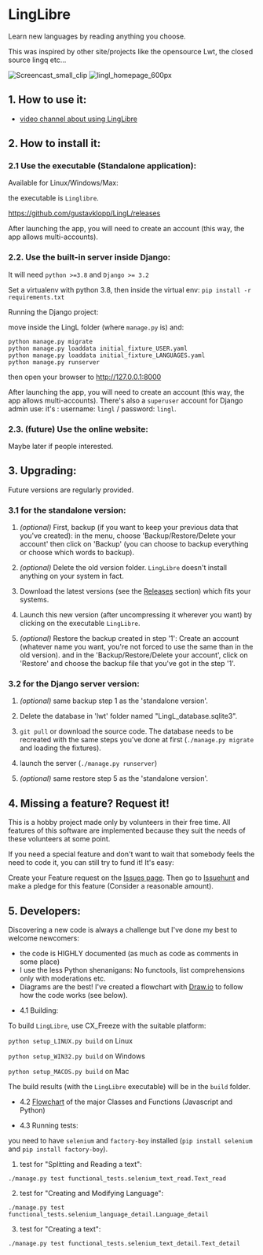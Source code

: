 # LingLibre
Learn new languages by reading anything you choose.

This was inspired by other site/projects like the opensource Lwt, the closed source lingq etc...

![Screencast_small_clip](https://user-images.githubusercontent.com/6438275/121800774-05a50a80-cc34-11eb-825a-37145f2e4461.gif)
![lingl_homepage_600px](https://user-images.githubusercontent.com/6438275/116420494-4d1b3700-a83e-11eb-9570-ef473cba9777.png)


## 1. How to use it:

- [video channel about using LingLibre](https://tube.tchncs.de/video-channels/linglibre/videos)

## 2. How to install it:

### 2.1 Use the executable (Standalone application):

Available for Linux/Windows/Max:

the executable is `Linglibre`.

<https://github.com/gustavklopp/LingL/releases>

After launching the app, you will need to create an account (this way, the app allows multi-accounts).

### 2.2. Use the built-in server inside Django:

It will need `python >=3.8` and `Django >= 3.2`

Set a virtualenv with python 3.8, then inside the virtual env:
`pip install -r requirements.txt`

Running the Django project:

move inside the LingL folder (where `manage.py` is) and:
	
```
python manage.py migrate
python manage.py loaddata initial_fixture_USER.yaml
python manage.py loaddata initial_fixture_LANGUAGES.yaml
python manage.py runserver
```
then open your browser to <http://127.0.0.1:8000>

After launching the app, you will need to create an account (this way, the app allows multi-accounts).
There's also a `superuser` account for Django admin use: it's : username: `lingl` / password: `lingl`.

### 2.3. (future) Use the online website:
Maybe later if people interested.

## 3. Upgrading:

Future versions are regularly provided. 

### 3.1 for the standalone version:

   1. *(optional)* First, backup (if you want to keep your previous data that you've created): in the menu, choose 'Backup/Restore/Delete your account' then click on 'Backup' (you can choose to backup everything or choose which words to backup).

   2. *(optional)* Delete the old version folder. `LingLibre` doesn't install anything on your system in fact.

   3. Download the latest versions (see the [Releases](https://github.com/gustavklopp/LingL/releases) section) which fits your systems.

   4. Launch this new version (after uncompressing it wherever you want) by clicking on the executable `LingLibre`.

   5. *(optional)* Restore the backup created in step '1': Create an account (whatever name you want, you're not forced to use the same than in the old version). and in the 'Backup/Restore/Delete your account', click on 'Restore' and choose the backup file that you've got in the step '1'.

### 3.2 for the Django server version:
   
   1. *(optional)* same backup step 1 as the 'standalone version'.

   2. Delete the database in 'lwt' folder named "LingL_database.sqlite3".

   3. `git pull` or download the source code. The database needs to be recreated with the same steps you've done at first (`./manage.py migrate` and loading the fixtures).
   
   4. launch the server (`./manage.py runserver`)

   5. *(optional)* same restore step 5 as the 'standalone version'.


## 4. Missing a feature? Request it!

This is a hobby project made only by volunteers in their free time. All features of this software are implemented because they 
suit the needs of these volunteers at some point.
 
If you need a special feature and don't want to wait that somebody feels the need to code it, you can still try to fund it! It's easy: 

Create your Feature request on the [Issues page](https://github.com/gustavklopp/LingL/issues). Then go to [Issuehunt](https://issuehunt.io/r/gustavklopp/LingL/issues) and make a pledge for this feature (Consider a reasonable amount).


## 5. Developers:

Discovering a new code is always a challenge but I've done my best to welcome newcomers:
- the code is HIGHLY documented (as much as code as comments in some place)
- I use the less Python shenanigans: No functools, list comprehensions only with moderations etc.
- Diagrams are the best! I've created a flowchart with [Draw.io](https://github.com/jgraph/drawio) to follow how the code works (see below). 


* 4.1 Building:

To build `LingLibre`, use CX_Freeze with the suitable platform:

`python setup_LINUX.py build` on Linux

`python setup_WIN32.py build` on Windows

`python setup_MACOS.py build` on Mac

The build results (with the `LingLibre` executable) will be in the `build` folder.

* 4.2 [Flowchart](https://viewer.diagrams.net/?highlight=0000ff&edit=_blank&layers=1&nav=1&title=AAA_LingLibre.drawio#R7V1bd5tIEv41Os48WIf75TGxHWc2zmXizCQzLzpYIIkEgQLIsvPrt0E0hu4CGokGonjPblYghKG%2Bquq690S%2BWD9ch9Zm9S6wHW8iCfbDRL6cSJKkaiL6v%2BTM4%2F6Mpsj7E8vQtfenxKcTt%2B5PJzspZGe3ru1EpQvjIPBid1M%2BOQ9835nHpXNWGAa78mWLwCv%2F1Y21dKgTt3PLo89%2Bce14lZ0VNfPpizeOu1zhP62pyv6btYWvzl4lWll2sCuckq8m8kUYBPH%2B0%2FrhwvES6mHC7H%2F3uuLb%2FMlCx49ZfrCWX3388tWZra4j7Z91%2BOflz3vtXNT2t7m3vG32ytY362G23dhW7Ey%2FRdmzx4%2BYItHOXXuWj45eLVzPuwi8IEy%2FkW3LMRZzdD6Kw%2BC7U%2FhGmxvO3QJ9Qz9z9hr3Thg7D4VT2TtcO8HaicNHdEn2ra5m9Mw4SlKy490TPqqZnVsVoFHxhVbGE8v83k9UQx8ywsFEvNgqzp8746d4f%2Bt8EH7cf%2FthhueKSlEpDLa%2B7SQ%2FEtBrB2G8CpaBb3k3QbBBJ0V08psTx48Zx1vbOECnVvHay75FBAofv2a%2FTw%2F%2BTQ6mKj68fCh%2BefmYHUWxFcYvE85HJ%2FwgxSk999pNXiq9hkahljeiYBvOnZoLpUwwrXDpxDV0yq5z7JLM0UiHjmfF7n1ZBI9Bre6pYc6fIZrF2%2BjFHw3I7lZu7NxurJQ%2BO6QDyyh2ISH1csssN0pZbDRaakQJkBqNl9CIFPlPlfIiQXpRlqYqG%2FVVlRP1aebPqB%2B7seecMPElgZHxuZFeHs9i4Ty48df9lUZ2mPxQnAqKlB0%2F%2FTI5KP7woxO6iCJOOPCqIna9qmQ%2F%2FRi46EWeGEkgpFgiNOP%2BhbJfETySPwYT21x%2Bf%2Fh3JS2%2F3rv%2Fe2n981Z%2F%2FWUpnUsmxTfJK99mh09cc%2FV09tV8G96njJVwSXdsJrZjsyM4AybF6A0O8LFl4RnBtgjyEW5kH1uPhQs2idBG1bIvEbIvC4SrRVwvi8ddL2oCwW37J%2B5UocjieNix5brVBzvCF8rj0ijSaCHUx4uhMi4MaXtwLBiOF0J1XBAqzxC2hlAbF4R0CO8ZwiYI9XFBqD1D2BpCYygIrxfv1vcfr%2F96%2F1V9%2B3Z7u9u80%2F%2FE%2FtozgiCCIMk6d5COkkH82HRcEf1jzYLFbBfM5gH6x%2FLtWeSuTynOqxuJ1Vvy%2B4DclKTk0d%2Bu4%2By1LgsQ6g0tP0q4IvBPCAVZI31vGgKBU7y31t%2BgAQiDteW7P08dAREIufcMgVoFgRvNg%2FUmIfQuCO1TBkEfHAS61ABn%2FFbBbvab4ACVK%2FSMg16Fwzw40SVBJ5YEY3AMjGoMTnVVIEBQ1B5BqDOdIQwSJYTeKz5h%2Buc5hz7oD78DLQQrx9skJXVjLDw7JykIEFA0DICCEpkq7q6GifaYO3SBp7pI5AkFUW5whNOjQ0sDMoZoLA3AlaAF5xi8rvMwMZy%2BM8kCH5XAe%2F%2BgXZQG1JGjIEcfQyeKXH%2BJzp5ZZ8nv%2FYReSKPNQseyO1VqC2PuzEHpuzPURMu3xr9FdY9gEKsKa3UPL4mkPY3ZOrh3Zn5C%2B3Hbtu2pLxN83yf1wXIBnaJtMYCYlcN2qSHVkn7sKEgIqEHwbVVaDYLXDZZqqXvqgoRMJM1Dz%2F%2FKdu%2FRx2Xy8TpAlwSE0nqdfkY3z65HZwo%2FoaBPri4DV62hqnSa5blLH52bI8iS5exVIh3u3PJeZl%2BsXdtO49CQ2JY5jZscGpRhwmra8ZJD2tWfSMoLO5hv1%2Bjl%2F5gmeD6%2BWGz9eerlOKejE3WtHAIWoUJrHcCCW6G1bNaaBzYyDy4SYQuTo8vCkWatEzr7d9EmpZhwtqz99vqEDQ1JHs7OgHtO6LA%2BoEbnnjv%2FjjVpYn0ACD1r1YqGCcK0FIFMgij2iblKG%2FoA5qlw0%2FIJgnslTQxtYkK3SViG6R70T5%2BZq9l0Fpv1CbRic1slVA6RBJZetIItLcta0Zo%2BF6aC2ne4oVbuRhNvkNSpqZWVE7%2BQA0wSOqnZjSoSgNuQd3hWTXxjKk2aCequ7UIx%2FfPXPzff1A%2FvPr989eU%2FS%2F%2Bs3c8ugOAWAOt0Oo1XTmLYzOMQ3bJs%2BFh%2BgL4NcxPoGe8i3hoZxenTzgGzY2JFQDNxMsTMBTmT8AcZf1BKnox6djLOh6gxRDl1oKioC4S%2BuB%2FNNwvdsKSlvf70aR6%2Bu317TruUVc4HDnl2JXO5B1%2Fl8%2F8SMqdKhMyZjPZfF5kk2J%2Bka9i7jJNKgwZKsbNcNODq%2BHosEwroDq0uMZGREdcClJI1P%2FesKHLnhEGfSuzK2iR%2FeuE5D9nVhT7jPR%2FgPuNJbY8xm2kv0jzA2k4MMxUfI7665fAI0%2Fzuw1ZdXn9Y3%2F0rr3ez%2BadoZd8Arf2Qd4%2B45SW6qjRzAV93F%2BLLsvPppeVrGi3tXZDY1ukv9x%2BpmzMuCgkQN9ad45UZmV3PI9PB%2FWndpfdLeCgjPbq5%2BmqiXrLrm8qagXz%2BUPZXJsUJP5D%2BF6a6opQDxRi3I31DRZ%2FidqRH%2FLdEs%2FwfrXzTYLGIHC6JaYnrYJxjk2%2BsmoPV%2B5fGtXjQORgkJ%2BtFEK6nm0cKl5rqGtUxbAWyxQzpTta0Otq28EKIGgoDqK7Jy%2BmLFlFex9R9SKx%2B4kJX2eQOJzZhzJtZmjV1rA7WIATnFet71jkk%2BBVRn5RLoBS9QdOAhsuoUcbBm5GoLpGpRABrM2bv8qiU8iFKsF4vM6tGs2woAIX8oPOvc9OLdN0mAE%2FkWOF8NdsEyE9AVlHkrl3PCluFA35VwMiRU1ALEpQslnkhhuX7EMQuiL6Mk0aOCIVKujjVNNpyLgIpQ1EaY4rHOnSOJS18aZxtlgS%2B95%2FiYLn0RllCLZGzOw1oEh5IUpGbOqNjmTBBx1C4WcsRh3K5qUPjCFVOSR54zFP9aKzxFW4CvmNdIVyjBTZY4BGGg07ApLNR8%2BzpGJXLOdngAjQYyQKUJeHmQYp0LC6lY65aHHt0fY%2F1DMGuY8pGK1QFySuNDKcA6Okgg6mTw3zBWmAaFZFoMmoiebCpLrCzQa8Mw%2BWlRg2cMrI1hLar9rov03snpu%2BqWsAGU3gy3ead0t925%2FHOuUu6LE%2BI%2FMRyA1ZIQOTntycAzf6I9NHGsx6rYiKnCYUMDdzmBQVYTqTSkuB%2B94Od5XknRHaVIDvYd8KpRgh%2BhfrBlp37dEePNGZdkVkXZGz9j2VBpkt2s610Zp7rfx%2BjSycTdW8mOE8L0CUGN70O5CZSrxiTMqmSmG3977tRzO6oZ4RDS4IHd%2BZEWqPPQyedafYbwQAW6vaKg0THN2hh2KEbnTQOeS5nOBxo1f4byoMEFdH2iwNUc0PKg7v0g9AZscV%2FLA7QeK2ecWBbH04eCWjGVs9RCDrzTEuE51ih7%2FrL0wVCZY1H8AOCTulAInH6UGjQ2K5%2BrVeDom3zmOsRTbbu3E8eV8Yh36%2F1t41bjCuRAHTB%2FN7iMtjmJzA8h%2Bxfc8LwYJ94LPAcsrHJKcMz2O5P8OM82wKgBz0WeOpbQH4%2FeMZlqh20%2F90Jw4O97bHA82wagD74WOCpSGWlBZ4jbBE8zwO8OKrCmojil%2BSW6Ygv0FlB1NyMs4WinkcOLS5XlalId02Asy0Ucarpx%2BME1oBoEgtOxbKQ3wkkcHAzR4jgiqn6uAv31WIqCVJxxUjmz2lSw6LxNNlCwdMs0skWU0GSJ7XTLdAB2SNa2sru8PEXtVNgB6j%2FzX7asKc2NcFu%2F0rcJtgptO04mOmBuajIQngL5UoOOmIey%2BFsBFUj9zRG5bgycjojiEeg%2BM4O%2FfvhU%2FqwbkzPKWmeZEJtYEVf8unzDajeep9sUisMXUw20RRs5%2BJ88P7oSH2BNNjUlEs3lqYSj1EmMIXoQM1gKYBBJB%2BvC80LyLhCOGrPZaiE6pdagVk1JDe3MrSykSG2NzKYOKBuuu2vlj9SOXR%2BtQOtxcwz7y69Jdb4g4Qz8GzfAYCGVb9O%2BP256djTsGONLq%2B7ubq%2Ben9JMVYhRFJJ%2FxYBD5WsrALcNHD%2BAEmg7iZJMMU7vln3VjQP3U3M6EePf%2FBnPWMcXMILNcf0OvdTZhrk%2Febzu5vuoLS1O03VaCgXi4XUw9zkY6GsmcMDQsdrTBLdYQYg93eUDr52E0Ja6W47JzP%2Fmo9IsobCupDI7Rd59d%2F55ew8WK9%2BaPHsYfvfIx432HMY7BBjpaqNOreHmU2TWigbDVPWmMRgdikcIaFD0h8fEXD%2BIaKYh4yrgsy%2FoiiCDS69ro5g2oC0%2BaCBx75d4Z%2FTpwuwtiRsIyMX6AaN88HnjjTPSdQMtkAufZ%2BmG%2FE28%2BkttV5%2Bsx5SAv3YOlEMKuZxBPByRu0ggId5vNvBxHk%2FML4t1n%2F8Y3caHfxNVOoYc9yiSu46hu%2FRtJcjR5%2BPydBMSwdsJ7bcXy19mrMH%2Bxy7w0xGntlT7I2MdILaYZNzmKesZcH55kG34wpNavQwx5e2vd%2BY00L%2Fe5%2BmplLzr0vROWgvmwNUGRG2E2lN1vPu0HQP1Gwbu54bu040u3edXTTKNcEgCTn8mqBDhjE9UXaDaPsZse8vtiLorTEa44owbOKri7zXESsCa7kLZuTetnup8H0MsiTLkAgO2N%2ByU8NYr28O4WA0IFxaWA1gDRRfxtFZk18jMyV0Oo5%2FZaOFLbclflUrQicFA1CtvKwIcENKOgLEQ2aYOLhuw8z%2BRw7Dmk3G2wXgHCYZrOsuqgNvJknJxSpI2G%2Ff9T7GqVfk5oAqkCSUoA05xS5a1kEiAkPny8MDYjcex4T0Wh44NBCtgxPSeQ0NgF%2BB5xzc3lrQJVo31fFb%2F2srTHva2cnGoWf7aY1QiYgK4TQawFQeBfJJ5C52WoDpSAfYUzpG27u1G49mInA9D7SwXKbEDHRgqwsl3wCjFy0CVDKNfSptR2go8lQnJqSyDoLhNpgWhxnGMJO%2BJeGLmh5%2BN4FR1TMnM%2FvR9fi5CxKSqSes7W%2FTbZLugocTkg5y3yPWyZLcRAOPeRqsGayV8DxVz%2Bjs5TNMVhRMHMDFq11wRyJbIs%2FtYPvrocjRLkDd2K11BNrA5uV97lwN1WloU1U3VcPQTFVVBL2kPHQy6cBc%2FyHoZKhHEqaGrOTbrxnlG%2FOOHDDVOgOnznxnl5hPyWpxNpEumPfMxqeijeUXzqElwDz0E%2F7DxVuezaNwsa9B2SGGjNFq44%2FyOYPNKB8r7QIc5ZMh2328Dxc6trNwfWcW%2BN7jLF65UeryjfJZi82ciJ4zz43is%2FqnbMhsDlIrVrsMj3kbe9Ew87kR2CjVphKRK%2B2kZAykEe52bGV%2Flvr3uRmjTdXVsHki9WmegBdKEhfzpHWmVRXKCQkcGKsyS0wVDqR1lZkFiXXQMIyO%2BS93akxVLvBSMhdjvyl6q77TKkNd7yTabP%2FvIlr9d%2Fn5Xvbsv9%2BLV87XSMknhzY3MvZkOBO60iDjfBWWclsWN7GDmNfRq%2FUsLgpkkrX1L5TMY%2BcrFYcMs%2BSmlRW1xMoiFgumQIFByVS9gq4UqYP6u0FxARr8%2B1TkgA1AbHzP2FjQFbepdNoHxwBnyMObBeEsGRgyTbmD5Mvq%2FE%2Fe5VjdF1mJYZvsA1FIDmaRdSCml09Z634jNjr7cJvGVid4Cst%2BdorwAlEkMUb3Nnh2vtto60HVK%2FVswo6NRGaGAGhkHcoMdVHVAofh6RT%2F3iNBf8sP4niVfow26Fb7mqIXURoHT07uE0anDxO0qWffOKkDz3Mu2GuHpZVY%2FQpoCsWvEOTG40bAqZqjXCrOZWLLTgNobQcbCJUu6sthdURTMd04GJ1KGmSFu20cpx%2FO%2FkT%2FvH3%2F4Qv6v5c3N2dj1T5aW1QITFh38uG3i%2Bogo7DpkYhAqXk3LmTt3rEDuZBtPT%2BZ8Mr0jIuq3Djy%2Bl68OO2Q2EbHnHTIwEWuk5iO476ePDKD2OU8n0%2FUkJFrzcZEyE3Ppu9VsjFxvaLXRy%2FIgVKtr9dKz8NJTIYZBPJk6cmaXmT0xrgzFI2ABa1ezkqS2oPw9FQIfy4KUomLTGzL9xTP0OiGsNMpv%2BCV3oC4qHbCOHc2InSRrplT01QlXcj%2By8RTAHcS8SLdkKai%2BlR7YTJp%2Bs54lc6%2FcetU5Gg%2BYjemkXvUwTZWgZ97EGOfaz9CbdSrER%2FsEQ%2BdvNSJEilNrzfwqR%2BIeKgSV9sFd9U%2BLzUtmBEqmYYHtHbeHlOVKifTgqLOZrLQKUmZCqaK%2FKa4wuSlS4pPhScb5vQdOgX6OC7V%2BKhMFi4lg2DMXEqNZ9VUXjz6xf1ovlnohiUt7fWnT%2FPw3e1bqMuPc0O%2BLMtF1s0T0W0dPSaGAt%2BZdVLDYP32MFJ8e3cEg0RFMptg6XkTkcPZAA6gSjQfDFvmTlhO6qF17TpZ9kM2WPJWKhlln%2Fc%2BqZXk571PJhWFQXTbLm77T9p3x9j9rFFTFIGJTDI%2BV%2Bp%2B7iKBVldeVUHFme14o%2BmAruUCdhBI%2FUkhwG2EAlwOSrd2lhDAxV2ngwCRFmFu6%2BQHAT2NhRKCyPWXnnNaokAAAe632C8QIwrQVOr7xopVaDe6WtHv33mofW5aDPamVrHURbPWCVv7d9EmpRV6E%2B3HNkjsqqu9yZYddSorPQ33Esh1WoF21eBV5wKzSo9Nyjx7H4C2nDqzhLc3ZWok0jI3L6iWIEfKHFqhkLt7YlLX6ygUGB0Om7T1vx5JQM1qrR00kvUIP3dHspHOm9ybcRNc039a8mIOLi9c8%2BPTtLS4FH4U5AapKexRaZa2wu41%2FtjtjpcisOVlnUPAexHVqPwE46bZwAwPcj0WzTxDd%2FSKjA7DIBH3p8uRKK%2FeBXYS77v6Pw%3D%3D) of the major Classes and Functions (Javascript and Python) 


* 4.3 Running tests:

you need to have `selenium` and `factory-boy` installed (`pip install selenium` and `pip install factory-boy`).
  1. test for "Splitting and Reading a text":

```
./manage.py test functional_tests.selenium_text_read.Text_read
```
  2. test for "Creating and Modifying Language":

```
./manage.py test functional_tests.selenium_language_detail.Language_detail
```
  3. test for "Creating a text":

```
./manage.py test functional_tests.selenium_text_detail.Text_detail
```

